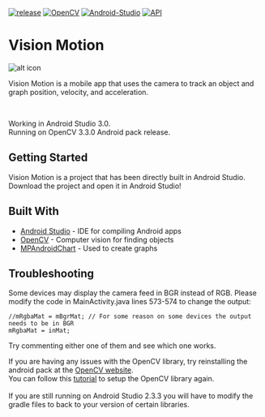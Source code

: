 [![release](https://img.shields.io/badge/release-v1.0-blue.svg)](https://raw.githubusercontent.com/WilliamLQin/Vision-Motion/master/VisionMotion.apk)
[![OpenCV](https://img.shields.io/badge/OpenCV-3.0.0-red.svg)](https://opencv.org/releases.html)
[![Android-Studio](https://img.shields.io/badge/Android%20Studio-3.0.0-brightgreen.svg)](https://developer.android.com/studio/index.html)
[![API](https://img.shields.io/badge/API-21+-green.svg)](https://developer.android.com/about/versions/android-5.0.html)

# Vision Motion

![alt icon](https://raw.githubusercontent.com/WilliamLQin/MotionSensor/master/app/src/main/res/mipmap-xxxhdpi/ic_launcher.png)

Vision Motion is a mobile app that uses the camera to track an object and graph position, velocity, and acceleration. <br>

<br>

Working in Android Studio 3.0. <br>
Running on OpenCV 3.3.0 Android pack release. <br>

## Getting Started

Vision Motion is a project that has been directly built in Android Studio. <br>
Download the project and open it in Android Studio! <br>

## Built With

* [Android Studio](https://developer.android.com/studio/index.html) - IDE for compiling Android apps
* [OpenCV](https://opencv.org/) - Computer vision for finding objects
* [MPAndroidChart](https://github.com/PhilJay/MPAndroidChart) - Used to create graphs

## Troubleshooting

Some devices may display the camera feed in BGR instead of RGB.
Please modify the code in MainActivity.java lines 573-574 to change the output:
```
//mRgbaMat = mBgrMat; // For some reason on some devices the output needs to be in BGR
mRgbaMat = inMat;
```
Try commenting either one of them and see which one works.

If you are having any issues with the OpenCV library, try reinstalling the android pack at the [OpenCV website](https://opencv.org/releases.html). <br>
You can follow this [tutorial](https://www.learn2crack.com/2016/03/setup-opencv-sdk-android-studio.html) to setup the OpenCV library again. <br>
<br>
If you are still running on Android Studio 2.3.3 you will have to modify the gradle files to back to your version of certain libraries.

